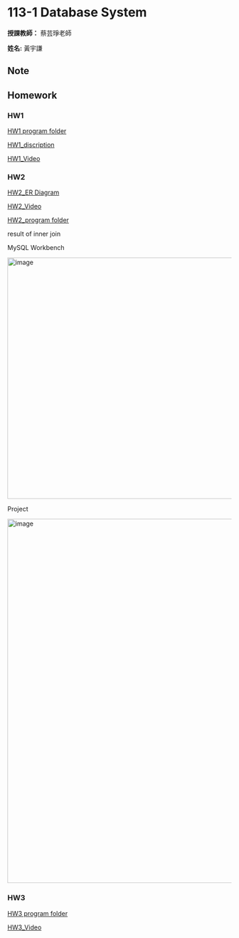 # 113-1 Database System

**授課教師：** 蔡芸琤老師

**姓名:** 黃宇謙

## Note

## Homework

### HW1

[HW1 program folder](https://github.com/ArthurArthurArthur0817/Database-System/tree/main/HW1)

[HW1_discription](https://github.com/ArthurArthurArthur0817/Database-System/blob/main/HW1/Homework%201.pdf)

[HW1_Video](https://youtu.be/D8i0SQLk45Y)

### HW2

[HW2_ER Diagram](https://github.com/ArthurArthurArthur0817/Database-System/blob/main/HW2/Entity%20Relationship%20Diagram%20.png)

[HW2_Video](https://youtu.be/riVM1c_Aydc?si=mxW6XBEI785M_MpB)

[HW2_program folder](https://github.com/ArthurArthurArthur0817/Database-System/tree/main/HW2)

result of inner join

MySQL Workbench

<img width="542" alt="image" src="https://github.com/user-attachments/assets/781aa6c4-d541-449e-a6b8-17566cfd704a">

Project

<img width="818" alt="image" src="https://github.com/user-attachments/assets/b58618fb-65f6-49e5-a047-40bb0994ced1">

### HW3

[HW3 program folder](https://github.com/ArthurArthurArthur0817/Database-System/tree/main/HW3)

[HW3_Video](https://youtu.be/fJDqRf0H1ME)


